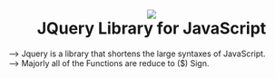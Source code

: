 <h1 align="center">
  <img src="https://avatars.githubusercontent.com/u/70142?s=280&v=4"><br>
  JQuery Library for JavaScript
</h1>
<p>
-->  Jquery is a library that shortens the large syntaxes of JavaScript.<br>
-->  Majorly all of the Functions are reduce to ($) Sign.
